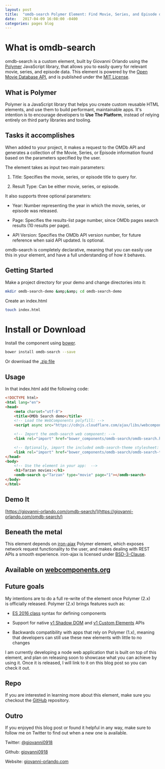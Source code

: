 ```yaml
---
layout: post  
title:  "omdb-search Polymer Element: Find Movie, Series, and Episode data"  
date:   2017-04-09 16:08:00 -0400  
categories: pages blog
---
```


# What is omdb-search

omdb-search is a custom element, built by Giovanni Orlando using the [Polymer](https://www.polymer-project.org/) JavaScript library, that allows you to easily query for relevant movie, series, and episode data. This element is powered by the [Open Movie Database API](https://www.omdbapi.com/), and is published under the [MIT License](https://mit-license.org/).

## What is Polymer

Polymer is a JavaScript library that helps you create custom reusable HTML elements, and use them to build performant, maintainable apps. It's intention is to encourage developers to **Use The Platform**, instead of relying entirely on third party libraries and tooling.

## Tasks it accomplishes

When added to your project, it makes a request to the OMDb API and generates a collection of the Movie, Series, or Episode information found based on the parameters specified by the user.

The element takes as input two main parameters:

1. Title: Specifies the movie, series, or episode title to query for.

2. Result Type: Can be either movie, series, or episode.

It also supports three optional parameters:

- Year: Number representing the year in which the movie, series, or episode was released.

- Page: Specifies the results-list page number, since OMDb pages search results (10 results per page).

- API Version: Specifies the OMDb API version number, for future reference when said API updated. Is optional.

omdb-search is completely declarative, meaning that you can easily use this in your element, and have a full understanding of how it behaves.

## Getting Started

Make a project directory for your demo and change directories into it:

```bash
mkdir omdb-search-demo &amp;&amp; cd omdb-search-demo
```
Create an index.html

```bash
touch index.html
```

# Install or Download
Install the component using [bower](https://bower.io/).

```bash
bower install omdb-search --save
```

Or download the [.zip file](https://github.com/giovanni0918/omdb-search/archive/master.zip)

## Usage

In that index.html add the following code:

```html
<!DOCTYPE html>
<html lang="en">
<head>
    <meta charset="utf-8">
    <title>OMDb Search demo</title>
    <!-- Load the WebComponents polyfill: -->
    <script async src="https://cdnjs.cloudflare.com/ajax/libs/webcomponentsjs/0.7.24/webcomponents-lite.js"></script>

    <!-- Import the omdb-search web component: -->
    <link rel="import" href="bower_components/omdb-search/omdb-search.html">

    <!-- Optionally, import the included omdb-search-theme stylesheet: -->
    <link rel="import" href="bower_components/omdb-search/omdb-search-theme.html">
</head>
<body>
    <!-- Use the element in your app:  -->
    <h1>Tarzan movies:</h1>
    <omdb-search q="Tarzan" type="movie" page="1"></omdb-search>
</body>
</html>
```

## Demo It

[https://giovanni-orlando.com/omdb-search/](https://giovanni-orlando.com/omdb-search/)

## Beneath the metal

This element depends on [iron-ajax](https://www.webcomponents.org/element/PolymerElements/iron-ajax) Polymer element, which exposes network request functionality to the user, and makes dealing with REST APIs a smooth experience. iron-ajax is licensed under [BSD-3-Clause](https://opensource.org/licenses/BSD-3-Clause).

## Available on [webcomponents.org](https://www.webcomponents.org/)

## Future goals

My intentions are to do a full re-write of the element once Polymer (2.x) is officially released. Polymer (2.x) brings features such as:

- [ES 2016 class](https://developer.mozilla.org/en/docs/Web/JavaScript/Reference/Classes) syntax for defining components

- Support for native [v1 Shadow DOM](https://developers.google.com/web/fundamentals/getting-started/primers/shadowdom) and [v1 Custom Elements](https://developers.google.com/web/fundamentals/getting-started/primers/customelements) APIs

- Backwards compatibility with apps that rely on Polymer (1.x), meaning that developers can still use these new elements with little to no changes

I am currently developing a node web application that is built on top of this element, and plan on releasing soon to showcase what you can achieve by using it. Once it is released, I will link to it on this blog post so you can check it out.

## Repo

If you are interested in learning more about this element, make sure you checkout the [GitHub](https://github.com/giovanni0918/omdb-search) repository.

## Outro

If you enjoyed this blog post or found it helpful in any way, make sure to follow me on Twitter to find out when a new one is available.

Twitter: [@giovanni0918](https://twitter.com/giovanni0918 "@giovanni0918 on Twitter")

Github: [giovanni0918](https://github.com/giovanni0918 "@giovanni0918 on GitHub")

Website: [giovanni-orlando.com](https://giovanni-orlando.com/ "Giovanni Orlando on the Web")
